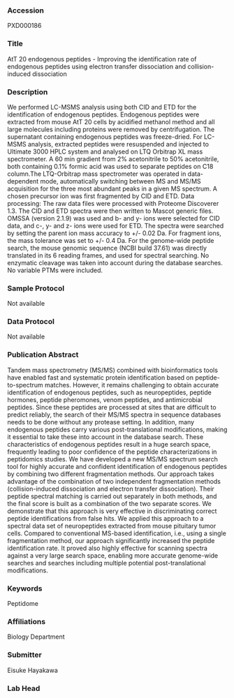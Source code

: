 ### Accession
PXD000186

### Title
AtT 20 endogenous peptides -  Improving the identification rate of endogenous peptides using electron transfer dissociation and collision-induced dissociation

### Description
We performed LC-MSMS analysis using both CID and ETD for the identification of endogenous peptides. Endogenous peptides were extracted from mouse AtT 20 cells by acidified methanol method and all large molecules including proteins were removed by centrifugation. The supernatant containing endogenous peptides was freeze-dried. For LC-MSMS analysis, extracted peptides were resuspended and injected to Ultimate 3000 HPLC system and analysed on LTQ Orbitrap XL mass spectrometer. A 60 min gradient from 2% acetonitrile to 50% acetonitrile, both containing 0.1% formic acid was used to separate peptides on C18 column.The LTQ-Orbitrap mass spectrometer was operated in data-dependent mode, automatically switching between MS and MS/MS acquisition for the three most abundant peaks in a given MS spectrum. A chosen precursor ion was first fragmented by CID and ETD. Data processing: The raw data files were processed with Proteome Discoverer 1.3. The CID and ETD spectra were then written to Mascot generic files. OMSSA (version 2.1.9) was used and b- and y- ions were selected for CID data, and c-, y- and z- ions were used for ETD. The spectra were searched by setting the parent ion mass accuracy to +/- 0.02 Da. For fragment ions, the mass tolerance was set to +/- 0.4 Da. For the genome-wide peptide search, the mouse genomic sequence (NCBI build 37.61) was directly translated in its 6 reading frames, and used for spectral searching. No enzymatic cleavage was taken into account during the database searches. No variable PTMs were included.

### Sample Protocol
Not available

### Data Protocol
Not available

### Publication Abstract
Tandem mass spectrometry (MS/MS) combined with bioinformatics tools have enabled fast and systematic protein identification based on peptide-to-spectrum matches. However, it remains challenging to obtain accurate identification of endogenous peptides, such as neuropeptides, peptide hormones, peptide pheromones, venom peptides, and antimicrobial peptides. Since these peptides are processed at sites that are difficult to predict reliably, the search of their MS/MS spectra in sequence databases needs to be done without any protease setting. In addition, many endogenous peptides carry various post-translational modifications, making it essential to take these into account in the database search. These characteristics of endogenous peptides result in a huge search space, frequently leading to poor confidence of the peptide characterizations in peptidomics studies. We have developed a new MS/MS spectrum search tool for highly accurate and confident identification of endogenous peptides by combining two different fragmentation methods. Our approach takes advantage of the combination of two independent fragmentation methods (collision-induced dissociation and electron transfer dissociation). Their peptide spectral matching is carried out separately in both methods, and the final score is built as a combination of the two separate scores. We demonstrate that this approach is very effective in discriminating correct peptide identifications from false hits. We applied this approach to a spectral data set of neuropeptides extracted from mouse pituitary tumor cells. Compared to conventional MS-based identification, i.e., using a single fragmentation method, our approach significantly increased the peptide identification rate. It proved also highly effective for scanning spectra against a very large search space, enabling more accurate genome-wide searches and searches including multiple potential post-translational modifications.

### Keywords
Peptidome

### Affiliations
Biology Department

### Submitter
Eisuke Hayakawa

### Lab Head


